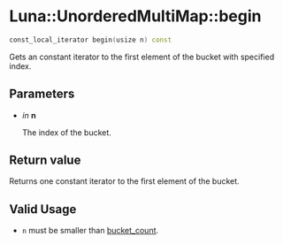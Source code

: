 # Luna::UnorderedMultiMap::begin

```c++
const_local_iterator begin(usize n) const
```

Gets an constant iterator to the first element of the bucket with specified index. 



## Parameters
* *in* **n**

    The index of the bucket. 

## Return value
Returns one constant iterator to the first element of the bucket. 

## Valid Usage
* `n` must be smaller than [bucket_count](class_luna_1_1_unordered_multi_map_1ace2cb5dc8f915f78658dac76efacd4c1.md). 

